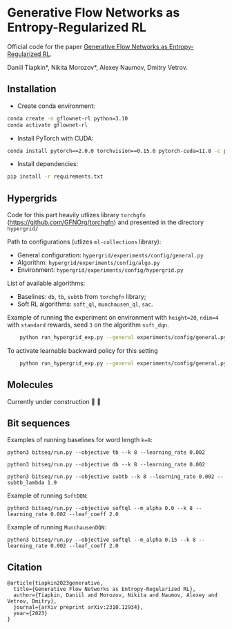 # Generative Flow Networks as Entropy-Regularized RL

Official code for the paper [Generative Flow Networks as Entropy-Regularized RL](https://arxiv.org/abs/2310.12934). 

Daniil Tiapkin*, Nikita Morozov*, Alexey Naumov, Dmitry Vetrov.

## Installation

- Create conda environment:

```sh
conda create -n gflownet-rl python=3.10
conda activate gflownet-rl
```

- Install PyTorch with CUDA:

```sh
conda install pytorch==2.0.0 torchvision==0.15.0 pytorch-cuda=11.8 -c pytorch -c nvidia
```

- Install dependencies:

```sh
pip install -r requirements.txt
```

## Hypergrids

Code for this part heavily utlizes library `torchgfn` (https://github.com/GFNOrg/torchgfn) and presented in the directory `hypergrid/`

Path to configurations (utlizes `ml-collections` library):

- General configuration: `hypergrid/experiments/config/general.py`
- Algorithm: `hypergrid/experiments/config/algo.py`
- Environment: `hypergrid/experiments/config/hypergrid.py`

List of available algorithms:
- Baselines: `db`, `tb`, `subtb` from `torchgfn` library;
- Soft RL algorithms: `soft_ql`, `munchausen_ql`, `sac`.

Example of running the experiment on environment with `height=20`, `ndim=4` with `standard` rewards, seed `3` on the algorithm `soft_dqn`.
```bash
    python run_hypergrid_exp.py --general experiments/config/general.py:3 --env experiments/config/hypergrid.py:standard --algo experiments/config/algo.py:soft_ql --env.height 20 --env.ndim 4
```
To activate learnable backward policy for this setting
```bash
    python run_hypergrid_exp.py --general experiments/config/general.py:3 --env experiments/config/hypergrid.py:standard --algo experiments/config/algo.py:soft_ql --env.height 20 --env.ndim 4 --algo.tied True --algo.uniform_pb False
```


## Molecules

Currently under construction 🚧 🔨

## Bit sequences

Examples of running baselines for word length `k=8`:

```
python3 bitseq/run.py --objective tb --k 8 --learning_rate 0.002
```

```
python3 bitseq/run.py --objective db --k 8 --learning_rate 0.002
```

```
python3 bitseq/run.py --objective subtb --k 8 --learning_rate 0.002 --subtb_lambda 1.9
```

Example of running `SoftDQN`:

```
python3 bitseq/run.py --objective softql --m_alpha 0.0 --k 8 --learning_rate 0.002 --leaf_coeff 2.0 
```

Example of running `MunchausenDQN`:

```
python3 bitseq/run.py --objective softql --m_alpha 0.15 --k 8 --learning_rate 0.002 --leaf_coeff 2.0 
```

## Citation

```
@article{tiapkin2023generative,
  title={Generative Flow Networks as Entropy-Regularized RL},
  author={Tiapkin, Daniil and Morozov, Nikita and Naumov, Alexey and Vetrov, Dmitry},
  journal={arXiv preprint arXiv:2310.12934},
  year={2023}
}
```
